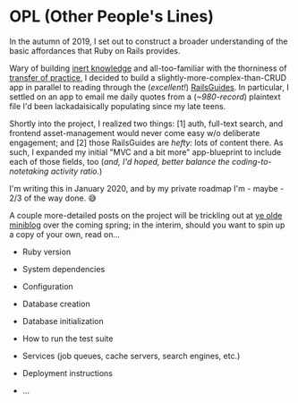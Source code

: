 # OPL (Other People's Lines)

In the autumn of 2019, I set out to construct a broader understanding of the basic affordances that Ruby on Rails provides. 

Wary of building [inert knowledge](https://en.wikipedia.org/wiki/Inert_knowledge) and all-too-familiar with the thorniness of [transfer of practice](https://en.wikipedia.org/wiki/Transfer_of_learning), I decided to build a slightly-more-complex-than-CRUD app in parallel to reading through the (_excellent!_) [RailsGuides](https://guides.rubyonrails.org/). In particular, I settled on an app to email me daily quotes from a (_~980-record_) plaintext file I'd been lackadaisically populating since my late teens.

Shortly into the project, I realized two things: [1] auth, full-text search, and frontend asset-management would never come easy w/o deliberate engagement; and [2] those RailsGuides are _hefty:_ lots of content there. As such, I expanded my initial "MVC and a bit more" app-blueprint to include each of those fields, too (_and, I'd hoped, better balance the coding-to-notetaking activity ratio._)

I'm writing this in January 2020, and by my private roadmap I'm - maybe - 2/3 of the way done. 😅

A couple more-detailed posts on the project will be trickling out at [ye olde miniblog](https://www.suss.world/) over the coming spring; in the interim, should you want to spin up a copy of your own, read on...

* Ruby version

* System dependencies

* Configuration

* Database creation

* Database initialization

* How to run the test suite

* Services (job queues, cache servers, search engines, etc.)

* Deployment instructions

* ...
